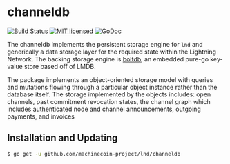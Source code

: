 channeldb
==========

[![Build Status](http://img.shields.io/travis/machinecoin-project/lnd.svg)](https://travis-ci.org/machinecoin-project/lnd) 
[![MIT licensed](https://img.shields.io/badge/license-MIT-blue.svg)](https://github.com/machinecoin-project/lnd/blob/master/LICENSE)
[![GoDoc](https://img.shields.io/badge/godoc-reference-blue.svg)](http://godoc.org/github.com/machinecoin-project/lnd/channeldb)

The channeldb implements the persistent storage engine for `lnd` and
generically a data storage layer for the required state within the Lightning
Network. The backing storage engine is
[boltdb](https://github.com/coreos/bbolt), an embedded pure-go key-value store
based off of LMDB.

The package implements an object-oriented storage model with queries and
mutations flowing through a particular object instance rather than the database
itself. The storage implemented by the objects includes: open channels, past
commitment revocation states, the channel graph which includes authenticated
node and channel announcements, outgoing payments, and invoices

## Installation and Updating

```bash
$ go get -u github.com/machinecoin-project/lnd/channeldb
```
